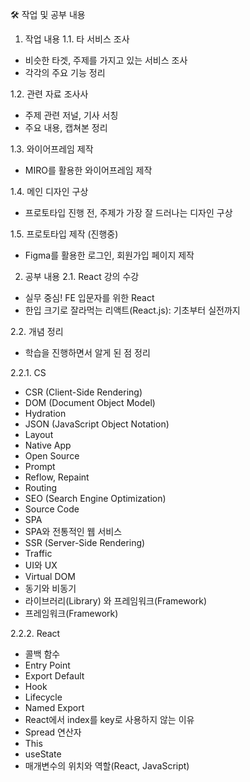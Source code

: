 🛠️ 작업 및 공부 내용
1. 작업 내용
1.1. 타 서비스 조사
- 비슷한 타겟, 주제를 가지고 있는 서비스 조사
- 각각의 주요 기능 정리

1.2. 관련 자료 조사사
- 주제 관련 저널, 기사 서칭 
- 주요 내용, 캡쳐본 정리

1.3. 와이어프레임 제작
- MIRO를 활용한 와이어프레임 제작

1.4. 메인 디자인 구상
- 프로토타입 진행 전, 주제가 가장 잘 드러나는 디자인 구상

1.5. 프로토타입 제작 (진행중)
- Figma를 활용한 로그인, 회원가입 페이지 제작

2. 공부 내용
2.1. React 강의 수강
- 실무 중심! FE 입문자를 위한 React
- 한입 크기로 잘라먹는 리액트(React.js): 기초부터 실전까지

2.2. 개념 정리
- 학습을 진행하면서 알게 된 점 정리

2.2.1. CS
- CSR (Client-Side Rendering)
- DOM (Document Object Model)
- Hydration
- JSON (JavaScript Object Notation)
- Layout
- Native App
- Open Source
- Prompt
- Reflow, Repaint
- Routing
- SEO (Search Engine Optimization)
- Source Code
- SPA
- SPA와 전통적인 웹 서비스
- SSR (Server-Side Rendering)
- Traffic
- UI와 UX
- Virtual DOM
- 동기와 비동기
- 라이브러리(Library) 와 프레임워크(Framework)
- 프레임워크(Framework)

2.2.2. React
- 콜백 함수
- Entry Point
- Export Default
- Hook
- Lifecycle
- Named Export
- React에서 index를 key로 사용하지 않는 이유
- Spread 연산자
- This
- useState
- 매개변수의 위치와 역할(React, JavaScript)